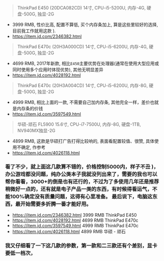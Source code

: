 
> ThinkPad E450 (20DCA082CD) 14寸, CPU-i5-5200U, 内存-4G, 硬盘-500G, 独显-2G
- 3999 RMB, 性价比高, 配置不算低, 买个内存条加上, 算是这些里较好的选择, 目前我工作就用这款 ).
- https://item.jd.com/2346382.html 

> ThinkPad E470c (20H3A000CD) 14寸, CPU-i5-6200U, 内存-4G, 硬盘-500G, 独显-2G
- 4699 RMB, 2017年新款, 相比`E450`主要优势在处理器(通常在使用大型应用或同时使用多个应用时体现优势), 其他无明显差异
- https://item.jd.com/4028192.html

> ThinkPad E470c (20H3A004CD) 14寸, CPU-i5-6200U, 内存-8G, 硬盘-500G, 独显-2G
- 4999 RMB, 相比上面的一款, 不需要自己加内存条, 其他完全一样，差价也就是内存条的价钱
- https://item.jd.com/3597549.html

> 华硕-顽石 FL5900 15.6寸, CPU-i7-7500U, 内存-8G, 硬盘-1TB, NV940MX独显-2G
- 4899 RMB, 这款是华硕打广告打得比较响的, 表面看配置较值、很赞, 具体使用不确定, 作参考
- https://item.jd.com/4026118.html

### 看了不少，就上面这几款算不错的，价格控制5000内，样子不丑 )，办公游戏都没问题，纯办公类本子我就没列出来了，需要的我也可以帮你看看，3000+的倒是也有还行的，不过为了多使用几年还是推荐稍微好一点的，还有就是电子产品一类的东西，有时候得看运气，不能100%确定没有质量问题，这得有心里准备。 最后说下，电脑这东西，最开始需要多折腾一番才能好用。


- https://item.jd.com/2346382.html 3999 RMB ThinkPad E450
- https://item.jd.com/4028192.html 4699 RMB ThinkPad E470c
- https://item.jd.com/3597549.html 4999 RMB ThinkPad E470c
- https://item.jd.com/4026118.html 4899 RMB 华硕 - 顽石


### 我又仔细看了一下这几款的参数，第一款和二三款还有个差别，显卡要低一档次，